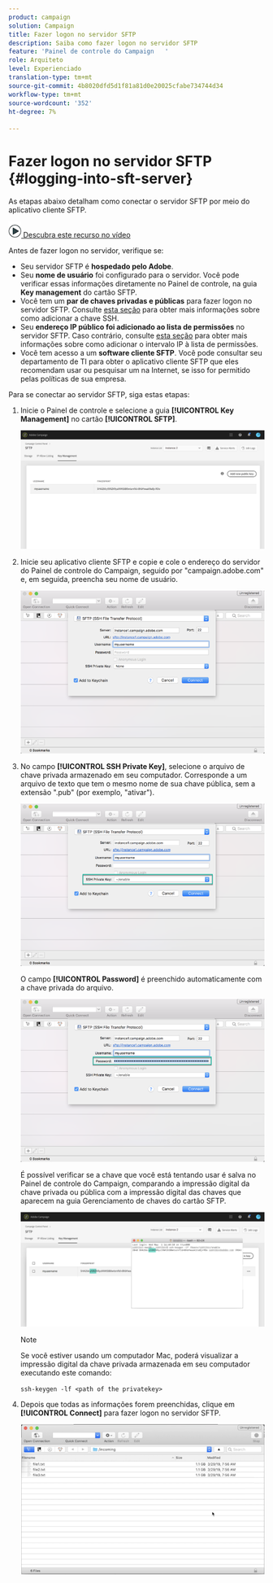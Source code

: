 ```yaml
---
product: campaign
solution: Campaign
title: Fazer logon no servidor SFTP
description: Saiba como fazer logon no servidor SFTP
feature: 'Painel de controle do Campaign   '
role: Arquiteto
level: Experienciado
translation-type: tm+mt
source-git-commit: 4b8020dfd5d1f81a81d0e20025cfabe734744d34
workflow-type: tm+mt
source-wordcount: '352'
ht-degree: 7%

---
```



# Fazer logon no servidor SFTP {#logging-into-sft-server}

As etapas abaixo detalham como conectar o servidor SFTP por meio do aplicativo cliente SFTP.

![](assets/do-not-localize/how-to-video.png)[ Descubra este recurso no vídeo](https://video.tv.adobe.com/v/27263?quality=12)

Antes de fazer logon no servidor, verifique se:

* Seu servidor SFTP é **hospedado pelo Adobe**.
* Seu **nome de usuário** foi configurado para o servidor. Você pode verificar essas informações diretamente no Painel de controle, na guia **Key management** do cartão SFTP.
* Você tem um **par de chaves privadas e públicas** para fazer logon no servidor SFTP. Consulte [esta seção](../../sftp/using/key-management.md) para obter mais informações sobre como adicionar a chave SSH.
* Seu **endereço IP público foi adicionado ao lista de permissões** no servidor SFTP. Caso contrário, consulte [esta seção](../../sftp/using/ip-range-allow-listing.md) para obter mais informações sobre como adicionar o intervalo IP à lista de permissões.
* Você tem acesso a um **software cliente SFTP**. Você pode consultar seu departamento de TI para obter o aplicativo cliente SFTP que eles recomendam usar ou pesquisar um na Internet, se isso for permitido pelas políticas de sua empresa.

Para se conectar ao servidor SFTP, siga estas etapas:

1. Inicie o Painel de controle e selecione a guia **[!UICONTROL Key Management]** no cartão **[!UICONTROL SFTP]**.

   ![](assets/sftp_card.png)

1. Inicie seu aplicativo cliente SFTP e copie e cole o endereço do servidor do Painel de controle do Campaign, seguido por &quot;campaign.adobe.com&quot; e, em seguida, preencha seu nome de usuário.

   ![](assets/do-not-localize/connect1.png)

1. No campo **[!UICONTROL SSH Private Key]**, selecione o arquivo de chave privada armazenado em seu computador. Corresponde a um arquivo de texto que tem o mesmo nome de sua chave pública, sem a extensão &quot;.pub&quot; (por exemplo, &quot;ativar&quot;).

   ![](assets/do-not-localize/connect2.png)

   O campo **[!UICONTROL Password]** é preenchido automaticamente com a chave privada do arquivo.

   ![](assets/do-not-localize/connect3.png)

   É possível verificar se a chave que você está tentando usar é salva no Painel de controle do Campaign, comparando a impressão digital da chave privada ou pública com a impressão digital das chaves que aparecem na guia Gerenciamento de chaves do cartão SFTP.

   ![](assets/fingerprint_compare.png)

   >[!NOTE]
   >
   >Se você estiver usando um computador Mac, poderá visualizar a impressão digital da chave privada armazenada em seu computador executando este comando:
   >
   >`ssh-keygen -lf <path of the privatekey>`

1. Depois que todas as informações forem preenchidas, clique em **[!UICONTROL Connect]** para fazer logon no servidor SFTP.

   ![](assets/do-not-localize/sftpconnected.png)
